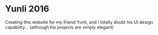 # Yunli 2016
Creating this website for my friend Yunli, and I totally doubt his UI design capability... (although his projects are simply elegant)
